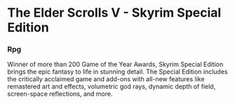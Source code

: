 # The Elder Scrolls V - Skyrim Special Edition

### Rpg

Winner of more than 200 Game of the Year Awards, Skyrim Special Edition brings the epic fantasy to life in stunning detail. The Special Edition includes the critically acclaimed game and add-ons with all-new features like remastered art and effects, volumetric god rays, dynamic depth of field, screen-space reflections, and more.